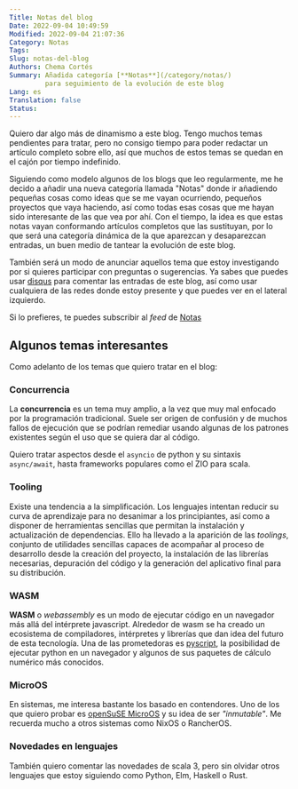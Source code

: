 ```yaml
---
Title: Notas del blog
Date: 2022-09-04 10:49:59
Modified: 2022-09-04 21:07:36
Category: Notas
Tags:
Slug: notas-del-blog
Authors: Chema Cortés
Summary: Añadida categoría [**Notas**](/category/notas/)
         para seguimiento de la evolución de este blog
Lang: es
Translation: false
Status:
---
```


Quiero dar algo más de dinamismo a este blog. Tengo muchos temas pendientes para
tratar, pero no consigo tiempo para poder redactar un artículo completo sobre
ello, así que muchos de estos temas se quedan en el cajón por tiempo indefinido.

Siguiendo como modelo algunos de los blogs que leo regularmente, me he decido a
añadir una nueva categoría llamada "Notas" donde ir añadiendo pequeñas cosas
como ideas que se me vayan ocurriendo, pequeños proyectos que vaya haciendo, así
como todas esas cosas que me hayan sido interesante de las que vea por ahí. Con
el tiempo, la idea es que estas notas vayan conformando artículos completos que
las sustituyan, por lo que será una categoría dinámica de la que aparezcan y
desaparezcan entradas, un buen medio de tantear la evolución de este blog.

También será un modo de anunciar aquellos tema que estoy investigando por si
quieres participar con preguntas o sugerencias. Ya sabes que puedes usar
[disqus][] para comentar las entradas de este blog, así como usar cualquiera de
las redes donde estoy presente y que puedes ver en el lateral izquierdo.

Si lo prefieres, te puedes subscribir al _feed_ de
[Notas](/feeds/notas.atom.xml)

## Algunos temas interesantes

Como adelanto de los temas que quiero tratar en el blog:

### Concurrencia

La **concurrencia** es un tema muy amplio, a la vez que muy mal enfocado por la
programación tradicional. Suele ser origen de confusión y de muchos fallos de
ejecución que se podrían remediar usando algunas de los patrones existentes
según el uso que se quiera dar al código.

Quiero tratar aspectos desde el `asyncio` de python y su sintaxis `async/await`,
hasta frameworks populares como el ZIO para scala.

### Tooling

Existe una tendencia a la simplificación. Los lenguajes intentan reducir su
curva de aprendizaje para no desanimar a los principiantes, así como a disponer
de herramientas sencillas que permitan la instalación y actualización de
dependencias. Ello ha llevado a la aparición de las _toolings_, conjunto de
utilidades sencillas capaces de acompañar al proceso de desarrollo desde la
creación del proyecto, la instalación de las librerías necesarias, depuración
del código y la generación del aplicativo final para su distribución.


### WASM

**WASM** o _webassembly_ es un modo de ejecutar código en un navegador más allá
del intérprete javascript. Alrededor de wasm se ha creado un ecosistema de
compiladores, intérpretes y librerías que dan idea del futuro de esta
tecnología. Una de las prometedoras es [pyscript][], la posibilidad de ejecutar
python en un navegador y algunos de sus paquetes de cálculo numérico más
conocidos.

### MicroOS

En sistemas, me interesa bastante los basado en contendores. Uno de los que
quiero probar es [openSuSE MicroOS][microos] y su idea de ser _"inmutable"_. Me
recuerda mucho a otros sistemas como NixOS o RancherOS.


### Novedades en lenguajes

También quiero comentar las novedades de scala 3, pero sin olvidar otros
lenguajes que estoy siguiendo como Python, Elm, Haskell o Rust.



[disqus]: https://disqus.com/
[pyscript]: https://pyscript.net/
[microos]: https://microos.opensuse.org